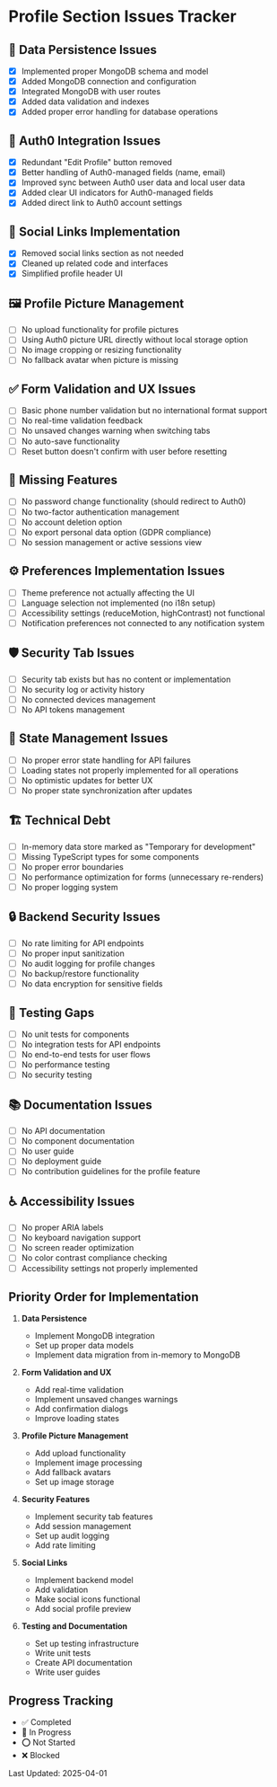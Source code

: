 # Profile Section Issues Tracker

## 🔄 Data Persistence Issues
- [x] Implemented proper MongoDB schema and model
- [x] Added MongoDB connection and configuration
- [x] Integrated MongoDB with user routes
- [x] Added data validation and indexes
- [x] Added proper error handling for database operations

## 🔐 Auth0 Integration Issues
- [x] Redundant "Edit Profile" button removed
- [x] Better handling of Auth0-managed fields (name, email)
- [x] Improved sync between Auth0 user data and local user data
- [x] Added clear UI indicators for Auth0-managed fields
- [x] Added direct link to Auth0 account settings

## 🔗 Social Links Implementation
- [x] Removed social links section as not needed
- [x] Cleaned up related code and interfaces
- [x] Simplified profile header UI

## 🖼️ Profile Picture Management
- [ ] No upload functionality for profile pictures
- [ ] Using Auth0 picture URL directly without local storage option
- [ ] No image cropping or resizing functionality
- [ ] No fallback avatar when picture is missing

## ✅ Form Validation and UX Issues
- [ ] Basic phone number validation but no international format support
- [ ] No real-time validation feedback
- [ ] No unsaved changes warning when switching tabs
- [ ] No auto-save functionality
- [ ] Reset button doesn't confirm with user before resetting

## 🚫 Missing Features
- [ ] No password change functionality (should redirect to Auth0)
- [ ] No two-factor authentication management
- [ ] No account deletion option
- [ ] No export personal data option (GDPR compliance)
- [ ] No session management or active sessions view

## ⚙️ Preferences Implementation Issues
- [ ] Theme preference not actually affecting the UI
- [ ] Language selection not implemented (no i18n setup)
- [ ] Accessibility settings (reduceMotion, highContrast) not functional
- [ ] Notification preferences not connected to any notification system

## 🛡️ Security Tab Issues
- [ ] Security tab exists but has no content or implementation
- [ ] No security log or activity history
- [ ] No connected devices management
- [ ] No API tokens management

## 🔄 State Management Issues
- [ ] No proper error state handling for API failures
- [ ] Loading states not properly implemented for all operations
- [ ] No optimistic updates for better UX
- [ ] No proper state synchronization after updates

## 🏗️ Technical Debt
- [ ] In-memory data store marked as "Temporary for development"
- [ ] Missing TypeScript types for some components
- [ ] No proper error boundaries
- [ ] No performance optimization for forms (unnecessary re-renders)
- [ ] No proper logging system

## 🔒 Backend Security Issues
- [ ] No rate limiting for API endpoints
- [ ] No proper input sanitization
- [ ] No audit logging for profile changes
- [ ] No backup/restore functionality
- [ ] No data encryption for sensitive fields

## 🧪 Testing Gaps
- [ ] No unit tests for components
- [ ] No integration tests for API endpoints
- [ ] No end-to-end tests for user flows
- [ ] No performance testing
- [ ] No security testing

## 📚 Documentation Issues
- [ ] No API documentation
- [ ] No component documentation
- [ ] No user guide
- [ ] No deployment guide
- [ ] No contribution guidelines for the profile feature

## ♿ Accessibility Issues
- [ ] No proper ARIA labels
- [ ] No keyboard navigation support
- [ ] No screen reader optimization
- [ ] No color contrast compliance checking
- [ ] Accessibility settings not properly implemented

## Priority Order for Implementation
1. **Data Persistence**
   - Implement MongoDB integration
   - Set up proper data models
   - Implement data migration from in-memory to MongoDB

2. **Form Validation and UX**
   - Add real-time validation
   - Implement unsaved changes warnings
   - Add confirmation dialogs
   - Improve loading states

3. **Profile Picture Management**
   - Add upload functionality
   - Implement image processing
   - Add fallback avatars
   - Set up image storage

4. **Security Features**
   - Implement security tab features
   - Add session management
   - Set up audit logging
   - Add rate limiting

5. **Social Links**
   - Implement backend model
   - Add validation
   - Make social icons functional
   - Add social profile preview

6. **Testing and Documentation**
   - Set up testing infrastructure
   - Write unit tests
   - Create API documentation
   - Write user guides

## Progress Tracking
- ✅ Completed
- 🚧 In Progress
- ⭕ Not Started
- ❌ Blocked

Last Updated: 2025-04-01